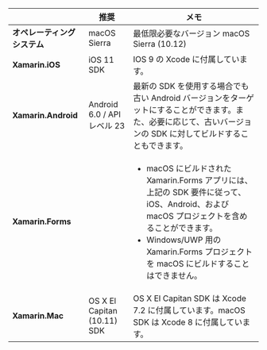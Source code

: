 ||推奨|メモ|
|---|---|---|
|**オペレーティング システム**|macOS Sierra|最低限必要なバージョン macOS Sierra (10.12)|
|**Xamarin.iOS**|iOS 11 SDK|IOS 9 の Xcode に付属しています。|
|**Xamarin.Android**|Android 6.0 / API レベル 23|最新の SDK を使用する場合でも古い Android バージョンをターゲットにすることができます。また、必要に応じて、古いバージョンの SDK に対してビルドすることもできます。|
|**Xamarin.Forms**||<ul><li>macOS にビルドされた Xamarin.Forms アプリには、上記の SDK 要件に従って、iOS、Android、および macOS プロジェクトを含めることができます。</li><li>Windows/UWP 用の Xamarin.Forms プロジェクトを macOS にビルドすることはできません。</li></ul>|
|**Xamarin.Mac**|OS X El Capitan (10.11) SDK|OS X El Capitan SDK は Xcode 7.2 に付属しています。macOS SDK は Xcode 8 に付属しています。|
